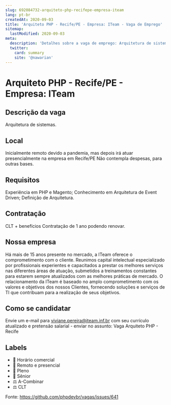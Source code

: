 ```yaml
---
slug: 692084732-arquiteto-php-recifepe-empresa-iteam
lang: pt-br
createdAt: 2020-09-03
title: 'Arquiteto PHP - Recife/PE - Empresa: ITeam - Vaga de Emprego'
sitemap:
  lastModified: 2020-09-03
meta:
  description: 'Detalhes sobre a vaga de emprego: Arquitetura de sistemas.'
  twitter:
    card: summary
    site: '@nawarian'
---
```


# Arquiteto PHP - Recife/PE - Empresa: ITeam

<!--
==================================================
POR FAVOR, SÓ POSTE SE A VAGA FOR PARA TRABALHAR COM REACT OU TECNOLOGIAS DO ECOSSISTEMA!

Exemplo: `[São Paulo] React Native Developer na NOME DA EMPRESA`
==================================================
-->

## Descrição da vaga

Arquitetura de sistemas.

## Local

Inicialmente remoto devido a pandemia, mas depois irá atuar presencialmente na empresa em Recife/PE
Não contempla despesas, para outras bases.

## Requisitos

Experiência em PHP e Magento;
Conhecimento em Arquitetura de Event Driven;
Definição de Arquitetura.


## Contratação

CLT + benefícios 
Contratação de 1 ano podendo renovar.

## Nossa empresa

Há mais de 15 anos presente no mercado, a ITeam oferece o comprometimento com o cliente.
Reunimos capital intelectual especializado por profissionais experientes e capacitados a prestar os melhores serviços nas diferentes áreas de atuação, submetidos a treinamentos constantes para estarem sempre atualizados com as melhores práticas de mercado. 
O relacionamento da ITeam é baseado no amplo comprometimento com os valores e objetivos dos nossos Clientes, fornecendo soluções e serviços de TI que contribuam para a realização de seus objetivos.

## Como se candidatar

Envie um e-mail para viviane.pereira@iteam.inf.br com seu currículo atualizado e pretensão salarial - enviar no assunto: Vaga Arquiteto PHP - Recife

## Labels

- 🏢 Horário comercial
- 🏢 Remoto e presencial
- 👨 Pleno
- 👴 Sênior
- ⚖️ A-Combinar
- ⚖️ CLT


Fonte: https://github.com/phpdevbr/vagas/issues/641